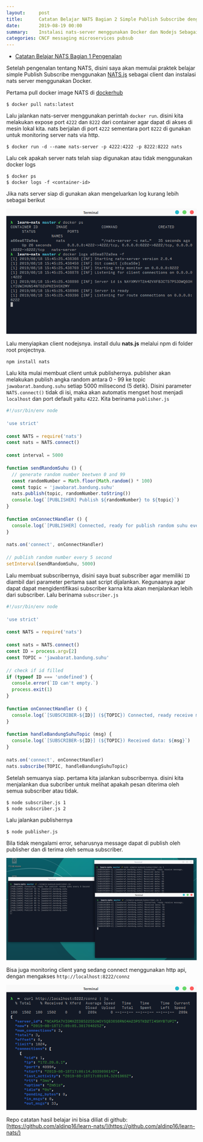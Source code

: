 ```yaml
---
layout:     post
title:      Catatan Belajar NATS Bagian 2 Simple Publish Subscribe dengan Docker dan Nodejs
date:       2019-08-19 00:00
summary:    Instalasi nats-server menggunakan Docker dan Nodejs Sebagai client
categories: CNCF messaging microservices pubsub
---
```


- [Catatan Belajar NATS Bagian 1 Pengenalan](https://aldi.dev/cncf/messaging/microservices/pubsub/2019/08/18/catatan-belajar-nats-bagian-1/)

Setelah pengenalan tentang NATS, disini saya akan memulai praktek belajar simple Publish Subscribe menggunakan [NATS.js](https://github.com/nats-io/nats.js) sebagai client dan instalasi nats server menggunakan Docker.

Pertama pull docker image NATS di [dockerhub](https://hub.docker.com/_/nats)
```
$ docker pull nats:latest
```

Lalu jalankan nats-server menggunakan perintah `docker run`. disini kita melakukan expose port `4222` dan `8222` dari container agar dapat di akses di mesin lokal kita. nats berjalan di port `4222` sementara port `8222` di gunakan untuk monitoring server nats via http.
```
$ docker run -d --name nats-server -p 4222:4222 -p 8222:8222 nats
```

Lalu cek apakah server nats telah siap digunakan atau tidak menggunakan docker logs
```
$ docker ps
$ docker logs -f <container-id>
```

Jika nats server siap di gunakan akan mengeluarkan log kurang lebih sebagai berikut
<div style="text-align: center;">
  <img src="/images/catatan-belajar-nats-bagian-2/dockerlog.png" />
</div>

Lalu menyiapkan client nodejsnya. install dulu **nats.js** melalui npm di folder root projectnya.
```
npm install nats
```

Lalu kita mulai membuat client untuk publishernya. publisher akan melakukan publish angka random antara 0 - 99 ke topic
`jawabarat.bandung.suhu` setiap 5000 milisecond (5 detik). Disini parameter `NATS.connect()` tidak di isi, maka akan automatis mengset host menjadi `localhost` dan port default yaitu `4222`. Kita berinama `publisher.js`
```javascript
#!/usr/bin/env node

'use strict'

const NATS = require('nats')
const nats = NATS.connect()

const interval = 5000

function sendRandomSuhu () {
  // generate random number beetwen 0 and 99
  const randomNumber = Math.floor(Math.random() * 100)
  const topic = 'jawabarat.bandung.suhu'
  nats.publish(topic, randomNumber.toString())
  console.log(`[PUBLISHER] Publish ${randomNumber} to ${topic}`)
}

function onConnectHandler () {
  console.log(`[PUBLISHER] Connected, ready for publish random suhu every ${interval/1000} Second`)
}

nats.on('connect', onConnectHandler)

// publish random number every 5 second
setInterval(sendRandomSuhu, 5000)
```

Lalu membuat subscribernya, disini saya buat subscriber agar memiliki `ID` diambil dari parameter pertama saat script dijalankan. Kegunaanya agar dapat dapat mengidentifikasi subscriber karna kita akan menjalankan lebih dari subscriber. Lalu berinama `subscriber.js`
```javascript
#!/usr/bin/env node

'use strict'

const NATS = require('nats')

const nats = NATS.connect()
const ID = process.argv[2]
const TOPIC = 'jawabarat.bandung.suhu'

// check if id filled
if (typeof ID === 'undefined') {
  console.error(`ID can't empty.`)
  process.exit(1)
}

function onConnectHandler () {
  console.log(`[SUBSCRIBER-${ID}] (${TOPIC}) Connected, ready receive message.`)
}

function handleBandungSuhuTopic (msg) {
  console.log(`[SUBSCRIBER-${ID}] (${TOPIC}) Received data: ${msg}`)
}

nats.on('connect', onConnectHandler)
nats.subscribe(TOPIC, handleBandungSuhuTopic)
```

Setelah semuanya siap. pertama kita jalankan subscribernya. disini kita menjalankan dua subcriber untuk melihat apakah pesan diterima oleh semua subscriber atau tidak.
```
$ node subscriber.js 1
$ node subscriber.js 2
```

Lalu jalankan publishernya
```
$ node publisher.js
```

Bila tidak mengalami error, seharusnya message dapat di publish oleh publisher dan di terima oleh semua subscriber.
<div style="text-align: center;">
  <img src="/images/catatan-belajar-nats-bagian-2/pubsub.png" />
</div>

Bisa juga monitoring client yang sedang connect menggunakan http api, dengan mengakses `http://localhost:8222/connz`
<div style="text-align: center;">
  <img src="/images/catatan-belajar-nats-bagian-2/monitor-nats.png" />
</div>

Repo catatan hasil belajar ini bisa diliat di github:
[https://github.com/aldinp16/learn-nats/](https://github.com/aldinp16/learn-nats/)